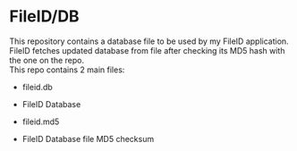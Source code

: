 # FileID/DB

This repository contains a database file to be used by my FileID application.  
FileID fetches updated database from file after checking its MD5 hash with the one on the repo.  
This repo contains 2 main files:
 - fileid.db
  * FileID Database
 - fileid.md5
  * FileID Database file MD5 checksum